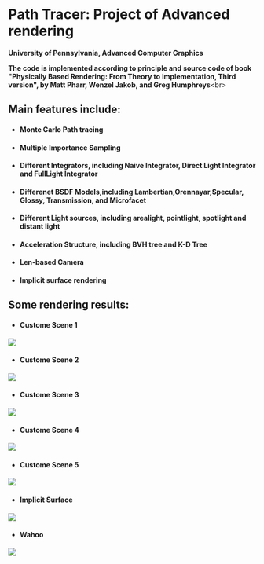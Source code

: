 Path Tracer: Project of Advanced rendering
======================

**University of Pennsylvania, Advanced Computer Graphics**

**The code is implemented according to principle and source code of book "Physically Based Rendering: From Theory to Implementation, Third version", by Matt Pharr, Wenzel Jakob, and Greg Humphreys**\<br>  

Main features include:   
---------  
* #### Monte Carlo Path tracing            
* #### Multiple Importance Sampling                      
* #### Different Integrators, including Naive Integrator, Direct Light Integrator and FullLight Integrator                     
* #### Differenet BSDF Models,including Lambertian,Orennayar,Specular, Glossy, Transmission, and Microfacet                       
* #### Different Light sources, including arealight, pointlight, spotlight and distant light                   
* #### Acceleration Structure, including BVH tree and K-D Tree              
* #### Len-based Camera                  
* #### Implicit surface rendering                

Some rendering results:  
---------       

* #### Custome Scene 1        
          
![](./render_result/PT_Custom1.png)
            
* #### Custome Scene 2                                     
![](./render_result/PT_Custom2.png)      
            
* #### Custome Scene 3                                     
![](./render_result/PT_Custom3.png)               
              
* #### Custome Scene 4                                     
![](./render_result/PT_Custom4.png)            
            
* #### Custome Scene 5                                     
![](./render_result/PT_Sword_400_samples.png)     
         
* #### Implicit Surface                                     
![](./render_result/PT_TwistTorus.png)                
                   
* #### Wahoo                                     
![](./render_result/PT_wahoo_100_samples(BVH).png)                              
            
